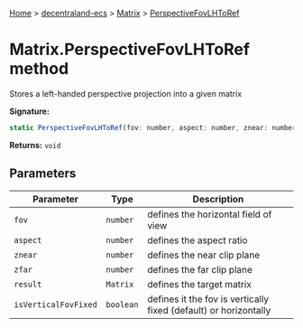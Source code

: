 [Home](./index) &gt; [decentraland-ecs](./decentraland-ecs.md) &gt; [Matrix](./decentraland-ecs.matrix.md) &gt; [PerspectiveFovLHToRef](./decentraland-ecs.matrix.perspectivefovlhtoref.md)

# Matrix.PerspectiveFovLHToRef method

Stores a left-handed perspective projection into a given matrix

**Signature:**
```javascript
static PerspectiveFovLHToRef(fov: number, aspect: number, znear: number, zfar: number, result: Matrix, isVerticalFovFixed?: boolean): void;
```
**Returns:** `void`

## Parameters

|  Parameter | Type | Description |
|  --- | --- | --- |
|  `fov` | `number` | defines the horizontal field of view |
|  `aspect` | `number` | defines the aspect ratio |
|  `znear` | `number` | defines the near clip plane |
|  `zfar` | `number` | defines the far clip plane |
|  `result` | `Matrix` | defines the target matrix |
|  `isVerticalFovFixed` | `boolean` | defines it the fov is vertically fixed (default) or horizontally |

